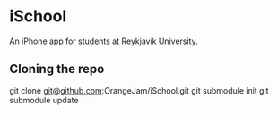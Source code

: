iSchool
=======

An iPhone app for students at Reykjavík University.

Cloning the repo
---------
  git clone git@github.com:OrangeJam/iSchool.git
  git submodule init
  git submodule update
